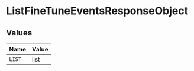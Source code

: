 # ListFineTuneEventsResponseObject


## Values

| Name   | Value  |
| ------ | ------ |
| `LIST` | list   |
